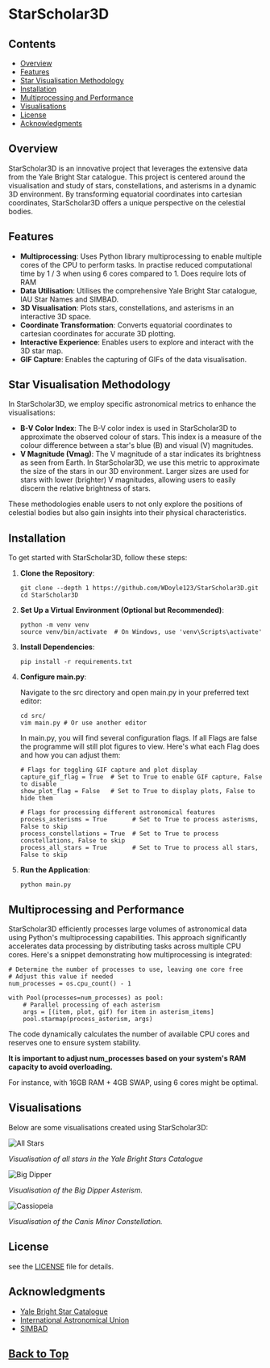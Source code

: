 # StarScholar3D

## Contents
- [Overview](#overview)
- [Features](#features)
- [Star Visualisation Methodology](#star-visualisation-methodology)
- [Installation](#installation)
- [Multiprocessing and Performance](#multiprocessing-and-performance)
- [Visualisations](#visualisations)
- [License](#license)
- [Acknowledgments](#acknowledgments)

## Overview
StarScholar3D is an innovative project that leverages the extensive data from the Yale Bright Star catalogue. This project is centered around the visualisation and study of stars, constellations, and asterisms in a dynamic 3D environment. By transforming equatorial coordinates into cartesian coordinates, StarScholar3D offers a unique perspective on the celestial bodies.

## Features
- **Multiprocessing**: Uses Python library multiprocessing to enable multiple cores of the CPU to perform tasks. In practise reduced computational time by 1 / 3 when using 6 cores compared to 1. Does require lots of RAM
- **Data Utilisation**: Utilises the comprehensive Yale Bright Star catalogue, IAU Star Names and SIMBAD.
- **3D Visualisation**: Plots stars, constellations, and asterisms in an interactive 3D space.
- **Coordinate Transformation**: Converts equatorial coordinates to cartesian coordinates for accurate 3D plotting.
- **Interactive Experience**: Enables users to explore and interact with the 3D star map.
- **GIF Capture**: Enables the capturing of GIFs of the data visualisation.

## Star Visualisation Methodology
In StarScholar3D, we employ specific astronomical metrics to enhance the visualisations:

- **B-V Color Index**: The B-V color index is used in StarScholar3D to approximate the observed colour of stars. This index is a measure of the colour difference between a star's blue (B) and visual (V) magnitudes.
- **V Magnitude (Vmag)**: The V magnitude of a star indicates its brightness as seen from Earth. In StarScholar3D, we use this metric to approximate the size of the stars in our 3D environment. Larger sizes are used for stars with lower (brighter) V magnitudes, allowing users to easily discern the relative brightness of stars.

These methodologies enable users to not only explore the positions of celestial bodies but also gain insights into their physical characteristics.

## Installation
To get started with StarScholar3D, follow these steps:

1. **Clone the Repository**:
	```
	git clone --depth 1 https://github.com/WDoyle123/StarScholar3D.git
	cd StarScholar3D
	```
2. **Set Up a Virtual Environment (Optional but Recommended)**:
	```
	python -m venv venv
	source venv/bin/activate  # On Windows, use 'venv\Scripts\activate'
	```
3. **Install Dependencies**:
	```
	pip install -r requirements.txt
	```
4. **Configure main.py**:

	Navigate to the src directory and open main.py in your preferred text editor:

	```
	cd src/
	vim main.py # Or use another editor
	```
	In main.py, you will find several configuration flags. If all Flags are false the programme will still plot figures to view. Here's what each Flag does and how you can adjust them:
	
	```
	# Flags for toggling GIF capture and plot display
	capture_gif_flag = True  # Set to True to enable GIF capture, False to disable
	show_plot_flag = False   # Set to True to display plots, False to hide them

	# Flags for processing different astronomical features
	process_asterisms = True       # Set to True to process asterisms, False to skip
	process_constellations = True  # Set to True to process constellations, False to skip
	process_all_stars = True       # Set to True to process all stars, False to skip
	```
5. **Run the Application**:
	```
	python main.py
	```

## Multiprocessing and Performance

StarScholar3D efficiently processes large volumes of astronomical data using Python's multiprocessing capabilities. This approach significantly accelerates data processing by distributing tasks across multiple CPU cores. Here's a snippet demonstrating how multiprocessing is integrated:

```
# Determine the number of processes to use, leaving one core free
# Adjust this value if needed
num_processes = os.cpu_count() - 1

with Pool(processes=num_processes) as pool:
	# Parallel processing of each asterism
    args = [(item, plot, gif) for item in asterism_items]
    pool.starmap(process_asterism, args)
```
The code dynamically calculates the number of available CPU cores and reserves one to ensure system stability. 

**It is important to adjust num_processes based on your system's RAM capacity to avoid overloading.**

 For instance, with 16GB RAM + 4GB SWAP, using 6 cores might be optimal.

## Visualisations
Below are some visualisations created using StarScholar3D:

![All Stars](/demos/rotating_all_stars.gif)

*Visualisation of all stars in the Yale Bright Stars Catalogue*

![Big Dipper](/demos/asterisms/rotating_big_dipper.gif)

*Visualisation of the Big Dipper Asterism.*

![Cassiopeia](/demos/constellations/rotating_canis_minor.gif)

*Visualisation of the Canis Minor Constellation.*
 
## License
see the [LICENSE](LICENSE) file for details.

## Acknowledgments
- [Yale Bright Star Catalogue](https://heasarc.gsfc.nasa.gov/db-perl/W3Browse/w3table.pl?tablehead=name%3Dbsc5p&Action=More+Options)
- [International Astronomical Union](https://www.iau.org/public/themes/naming_stars/)
- [SIMBAD](http://simbad.cds.unistra.fr/simbad/sim-fscript)


## [Back to Top](#starscholar3d)
